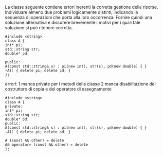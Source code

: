 La classe seguente contiene errori inerenti la corretta gestione delle risorse. Individuare almeno due problemi logicamente distinti, indicando la sequenza di operazioni che porta alla loro occorrenza. Fornire quindi una soluzione alternativa e discutere brevemente i motivi per i quali tale soluzione si può ritenere corretta. 

```
#include <string>  
class A {  
int* pi;  
std::string str;  
double* pd;  

public:  
A(const std::string& s) : pi(new int), str(s), pd(new double) { }  
~A() { delete pi; delete pd; }  
};
```

errori:
1 manca private per i metodi della classe
2 manca disabilitazione del costruttore di copia e del operatore di assegnamento



```
#include <string>  
class A {
private:
int* pi;  
std::string str;  
double* pd;  
public:  
A(const std::string& s) : pi(new int), str(s), pd(new double) { }  
~A() { delete pi; delete pd; }  

A (const A& other) = delete
A& operator= (const A& other) = delete
};
```